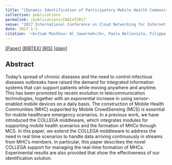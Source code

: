 ```yaml
---
title: "[Dynamic Identification of Participatory Mobile Health Communities](https://link.springer.com/chapter/10.1007/978-3-319-67636-4_22)"
collection: publications
permalink: /publications/CN4IoT2017
venue: "2017 International Conference on Cloud Networking for Internet of Things Systems"
date: 2017-1-1
citation: '<b>Isam Mashhour Al Jawarneh</b>, Paolo Bellavista, Filippo Bosi, Luca Foschini, Giuseppe Martuscelli, Rebecca Montanari, Amedeo Palopoli'
---
```

[[Paper]](https://link.springer.com/chapter/10.1007/978-3-319-67636-4_22) [[BIBTEX]](http://IsamAljawarneh.github.io/files/bib/CN4IoT2017.bib) [[RIS]](http://IsamAljawarneh.github.io/files/ris/CN4IoT2017.ris) [[plain]](http://IsamAljawarneh.github.io/files/txt/CN4IoT2017.txt) 



## Abstract
Today’s spread of chronic diseases and the need to control infectious diseases outbreaks have raised the demand for integrated information systems that can support patients while moving anywhere and anytime. This has been promoted by recent evolution in telecommunication technologies, together with an exponential increase in using sensor-enabled mobile devices on a daily basis. The construction of Mobile Health Communities (MHC) supported by Mobile CrowdSensing (MCS) is essential for mobile healthcare emergency scenarios. In a previous work, we have introduced the COLLEGA middleware, which integrates modules for supporting mobile health scenarios and the formation of MHCs through MCS. In this paper, we extend the COLLEGA middleware to address the need in real time scenarios to handle data arriving continuously in streams from MHC’s members. In particular, this paper describes the novel COLLEGA support for managing the real-time formation of MHCs. Experimental results are also provided that show the effectiveness of our identification solution.
